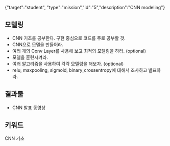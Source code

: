 {"target":"student", "type":"mission","id":"5","description":"CNN modeling"}
## 모델링
* CNN 기초를 공부한다. 구현 중심으로 코드를 주로 공부할 것.
* CNN으로 모델을 만들어라. 
* 여러 개의 Conv Layer를 사용해 보고 최적의 모델링을 하라. (optional)
* 모델을 훈련시켜라.
* 여러 알고리즘을 사용하여 각각 모델링을 해보자. (optional)
* relu, maxpooling, sigmoid, binary_crossentropy에 대해서 조사하고 발표하라.


## 결과물
* CNN 발표 동영상

## 키워드
CNN 기초
